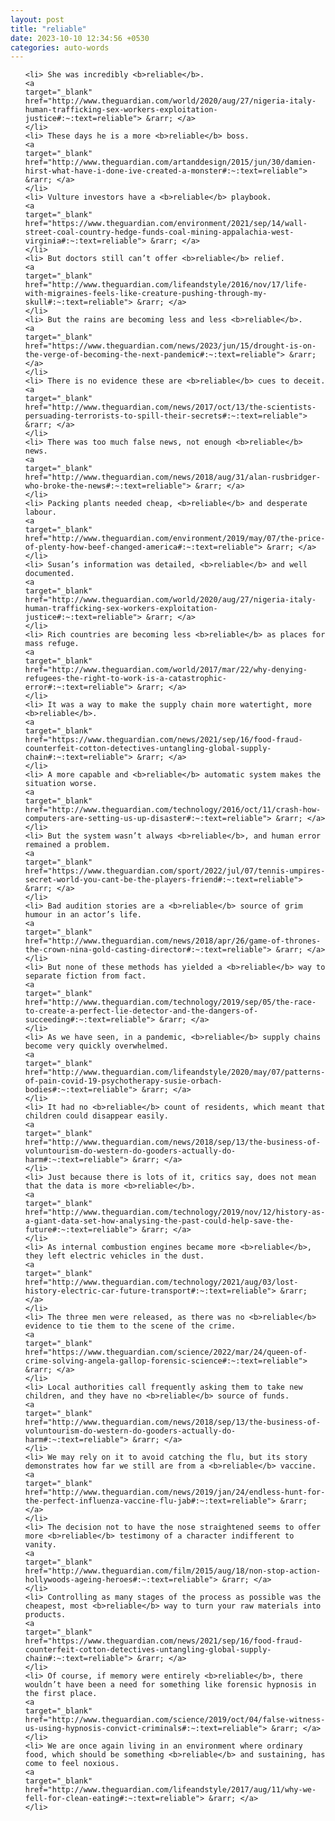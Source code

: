 ```yaml
---
layout: post
title: "reliable"
date: 2023-10-10 12:34:56 +0530
categories: auto-words
---
```

<ol>

    <li> She was incredibly <b>reliable</b>.
    <a 
    target="_blank" 
    href="http://www.theguardian.com/world/2020/aug/27/nigeria-italy-human-trafficking-sex-workers-exploitation-justice#:~:text=reliable"> &rarr; </a>
    </li>
    <li> These days he is a more <b>reliable</b> boss.
    <a 
    target="_blank" 
    href="http://www.theguardian.com/artanddesign/2015/jun/30/damien-hirst-what-have-i-done-ive-created-a-monster#:~:text=reliable"> &rarr; </a>
    </li>
    <li> Vulture investors have a <b>reliable</b> playbook.
    <a 
    target="_blank" 
    href="https://www.theguardian.com/environment/2021/sep/14/wall-street-coal-country-hedge-funds-coal-mining-appalachia-west-virginia#:~:text=reliable"> &rarr; </a>
    </li>
    <li> But doctors still can’t offer <b>reliable</b> relief.
    <a 
    target="_blank" 
    href="http://www.theguardian.com/lifeandstyle/2016/nov/17/life-with-migraines-feels-like-creature-pushing-through-my-skull#:~:text=reliable"> &rarr; </a>
    </li>
    <li> But the rains are becoming less and less <b>reliable</b>.
    <a 
    target="_blank" 
    href="https://www.theguardian.com/news/2023/jun/15/drought-is-on-the-verge-of-becoming-the-next-pandemic#:~:text=reliable"> &rarr; </a>
    </li>
    <li> There is no evidence these are <b>reliable</b> cues to deceit.
    <a 
    target="_blank" 
    href="http://www.theguardian.com/news/2017/oct/13/the-scientists-persuading-terrorists-to-spill-their-secrets#:~:text=reliable"> &rarr; </a>
    </li>
    <li> There was too much false news, not enough <b>reliable</b> news.
    <a 
    target="_blank" 
    href="http://www.theguardian.com/news/2018/aug/31/alan-rusbridger-who-broke-the-news#:~:text=reliable"> &rarr; </a>
    </li>
    <li> Packing plants needed cheap, <b>reliable</b> and desperate labour.
    <a 
    target="_blank" 
    href="http://www.theguardian.com/environment/2019/may/07/the-price-of-plenty-how-beef-changed-america#:~:text=reliable"> &rarr; </a>
    </li>
    <li> Susan’s information was detailed, <b>reliable</b> and well documented.
    <a 
    target="_blank" 
    href="http://www.theguardian.com/world/2020/aug/27/nigeria-italy-human-trafficking-sex-workers-exploitation-justice#:~:text=reliable"> &rarr; </a>
    </li>
    <li> Rich countries are becoming less <b>reliable</b> as places for mass refuge.
    <a 
    target="_blank" 
    href="http://www.theguardian.com/world/2017/mar/22/why-denying-refugees-the-right-to-work-is-a-catastrophic-error#:~:text=reliable"> &rarr; </a>
    </li>
    <li> It was a way to make the supply chain more watertight, more <b>reliable</b>.
    <a 
    target="_blank" 
    href="https://www.theguardian.com/news/2021/sep/16/food-fraud-counterfeit-cotton-detectives-untangling-global-supply-chain#:~:text=reliable"> &rarr; </a>
    </li>
    <li> A more capable and <b>reliable</b> automatic system makes the situation worse.
    <a 
    target="_blank" 
    href="http://www.theguardian.com/technology/2016/oct/11/crash-how-computers-are-setting-us-up-disaster#:~:text=reliable"> &rarr; </a>
    </li>
    <li> But the system wasn’t always <b>reliable</b>, and human error remained a problem.
    <a 
    target="_blank" 
    href="https://www.theguardian.com/sport/2022/jul/07/tennis-umpires-secret-world-you-cant-be-the-players-friend#:~:text=reliable"> &rarr; </a>
    </li>
    <li> Bad audition stories are a <b>reliable</b> source of grim humour in an actor’s life.
    <a 
    target="_blank" 
    href="http://www.theguardian.com/news/2018/apr/26/game-of-thrones-the-crown-nina-gold-casting-director#:~:text=reliable"> &rarr; </a>
    </li>
    <li> But none of these methods has yielded a <b>reliable</b> way to separate fiction from fact.
    <a 
    target="_blank" 
    href="http://www.theguardian.com/technology/2019/sep/05/the-race-to-create-a-perfect-lie-detector-and-the-dangers-of-succeeding#:~:text=reliable"> &rarr; </a>
    </li>
    <li> As we have seen, in a pandemic, <b>reliable</b> supply chains become very quickly overwhelmed.
    <a 
    target="_blank" 
    href="http://www.theguardian.com/lifeandstyle/2020/may/07/patterns-of-pain-covid-19-psychotherapy-susie-orbach-bodies#:~:text=reliable"> &rarr; </a>
    </li>
    <li> It had no <b>reliable</b> count of residents, which meant that children could disappear easily.
    <a 
    target="_blank" 
    href="http://www.theguardian.com/news/2018/sep/13/the-business-of-voluntourism-do-western-do-gooders-actually-do-harm#:~:text=reliable"> &rarr; </a>
    </li>
    <li> Just because there is lots of it, critics say, does not mean that the data is more <b>reliable</b>.
    <a 
    target="_blank" 
    href="http://www.theguardian.com/technology/2019/nov/12/history-as-a-giant-data-set-how-analysing-the-past-could-help-save-the-future#:~:text=reliable"> &rarr; </a>
    </li>
    <li> As internal combustion engines became more <b>reliable</b>, they left electric vehicles in the dust.
    <a 
    target="_blank" 
    href="http://www.theguardian.com/technology/2021/aug/03/lost-history-electric-car-future-transport#:~:text=reliable"> &rarr; </a>
    </li>
    <li> The three men were released, as there was no <b>reliable</b> evidence to tie them to the scene of the crime.
    <a 
    target="_blank" 
    href="https://www.theguardian.com/science/2022/mar/24/queen-of-crime-solving-angela-gallop-forensic-science#:~:text=reliable"> &rarr; </a>
    </li>
    <li> Local authorities call frequently asking them to take new children, and they have no <b>reliable</b> source of funds.
    <a 
    target="_blank" 
    href="http://www.theguardian.com/news/2018/sep/13/the-business-of-voluntourism-do-western-do-gooders-actually-do-harm#:~:text=reliable"> &rarr; </a>
    </li>
    <li> We may rely on it to avoid catching the flu, but its story demonstrates how far we still are from a <b>reliable</b> vaccine.
    <a 
    target="_blank" 
    href="http://www.theguardian.com/news/2019/jan/24/endless-hunt-for-the-perfect-influenza-vaccine-flu-jab#:~:text=reliable"> &rarr; </a>
    </li>
    <li> The decision not to have the nose straightened seems to offer more <b>reliable</b> testimony of a character indifferent to vanity.
    <a 
    target="_blank" 
    href="http://www.theguardian.com/film/2015/aug/18/non-stop-action-hollywoods-ageing-heroes#:~:text=reliable"> &rarr; </a>
    </li>
    <li> Controlling as many stages of the process as possible was the cheapest, most <b>reliable</b> way to turn your raw materials into products.
    <a 
    target="_blank" 
    href="https://www.theguardian.com/news/2021/sep/16/food-fraud-counterfeit-cotton-detectives-untangling-global-supply-chain#:~:text=reliable"> &rarr; </a>
    </li>
    <li> Of course, if memory were entirely <b>reliable</b>, there wouldn’t have been a need for something like forensic hypnosis in the first place.
    <a 
    target="_blank" 
    href="http://www.theguardian.com/science/2019/oct/04/false-witness-us-using-hypnosis-convict-criminals#:~:text=reliable"> &rarr; </a>
    </li>
    <li> We are once again living in an environment where ordinary food, which should be something <b>reliable</b> and sustaining, has come to feel noxious.
    <a 
    target="_blank" 
    href="http://www.theguardian.com/lifeandstyle/2017/aug/11/why-we-fell-for-clean-eating#:~:text=reliable"> &rarr; </a>
    </li>